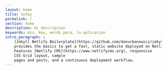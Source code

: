 ```yaml
---
layout: home
title: Sofwy
permalink: /
section: home
description: mi descripcion
keywords: mis, key, words para, la aplicacion
intro_paragraph: >
    [Jekyll Netlify Boilerplate](https://github.com/danurbanowicz/jekyll-netlify-boilerplate)
    provides the basics to get a fast, static website deployed on Netlify.
    Features [Netlify CMS](https://www.netlifycms.org), responsive
    CSS Grid layout, sample
    pages and posts, and a continuous deployment workflow.
---
```

